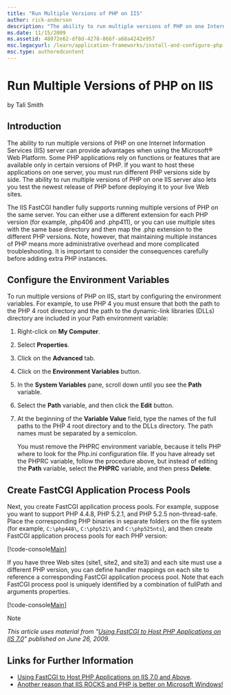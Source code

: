 ```yaml
---
title: "Run Multiple Versions of PHP on IIS"
author: rick-anderson
description: "The ability to run multiple versions of PHP on one Internet Information Services (IIS) server can provide advantages when using the Microsoft ® Web Platform...."
ms.date: 11/15/2009
ms.assetid: 48072e62-df8d-4278-866f-a68a4242e957
msc.legacyurl: /learn/application-frameworks/install-and-configure-php-on-iis/run-multiple-versions-of-php-on-iis
msc.type: authoredcontent
---
```

Run Multiple Versions of PHP on IIS
====================
by Tali Smith

## Introduction

The ability to run multiple versions of PHP on one Internet Information Services (IIS) server can provide advantages when using the Microsoft® Web Platform. Some PHP applications rely on functions or features that are available only in certain versions of PHP. If you want to host these applications on one server, you must run different PHP versions side by side. The ability to run multiple versions of PHP on one IIS server also lets you test the newest release of PHP before deploying it to your live Web sites.

The IIS FastCGI handler fully supports running multiple versions of PHP on the same server. You can either use a different extension for each PHP version (for example, .php406 and .php411), or you can use multiple sites with the same base directory and then map the .php extension to the different PHP versions. Note, however, that maintaining multiple instances of PHP means more administrative overhead and more complicated troubleshooting. It is important to consider the consequences carefully before adding extra PHP instances.

## Configure the Environment Variables

To run multiple versions of PHP on IIS, start by configuring the environment variables. For example, to use PHP 4 you must ensure that both the path to the PHP 4 root directory and the path to the dynamic-link libraries (DLLs) directory are included in your Path environment variable:

1. Right-click on **My Computer**.
2. Select **Properties**.
3. Click on the **Advanced** tab.
4. Click on the **Environment Variables** button.
5. In the **System Variables** pane, scroll down until you see the **Path** variable.
6. Select the **Path** variable, and then click the **Edit** button.
7. At the beginning of the **Variable Value** field, type the names of the full paths to the PHP 4 root directory and to the DLLs directory. The path names must be separated by a semicolon.  

    You must remove the PHPRC environment variable, because it tells PHP where to look for the Php.ini configuration file. If you have already set the PHPRC variable, follow the procedure above, but instead of editing the **Path** variable, select the **PHPRC** variable, and then press **Delete**.

## Create FastCGI Application Process Pools

Next, you create FastCGI application process pools. For example, suppose you want to support PHP 4.4.8, PHP 5.2.1, and PHP 5.2.5 non-thread-safe. Place the corresponding PHP binaries in separate folders on the file system (for example, `C:\php448\`, `C:\php521\` and `C:\php525nts`), and then create FastCGI application process pools for each PHP version:


[!code-console[Main](run-multiple-versions-of-php-on-iis/samples/sample1.cmd)]


If you have three Web sites (site1, site2, and site3) and each site must use a different PHP version, you can define handler mappings on each site to reference a corresponding FastCGI application process pool. Note that each FastCGI process pool is uniquely identified by a combination of fullPath and arguments properties.


[!code-console[Main](run-multiple-versions-of-php-on-iis/samples/sample2.cmd)]


> [!NOTE]
> *This article uses material from "[Using FastCGI to Host PHP Applications on IIS 7.0](../install-and-configure-php-applications-on-iis/using-fastcgi-to-host-php-applications-on-iis.md)" published on June 26, 2009.*

## Links for Further Information

- [Using FastCGI to Host PHP Applications on IIS 7.0 and Above](../install-and-configure-php-applications-on-iis/using-fastcgi-to-host-php-applications-on-iis.md). 
- [Another reason that IIS ROCKS and PHP is better on Microsoft Windows!](https://blogs.msdn.com/joestagner/archive/2005/10/30/487051.aspx)